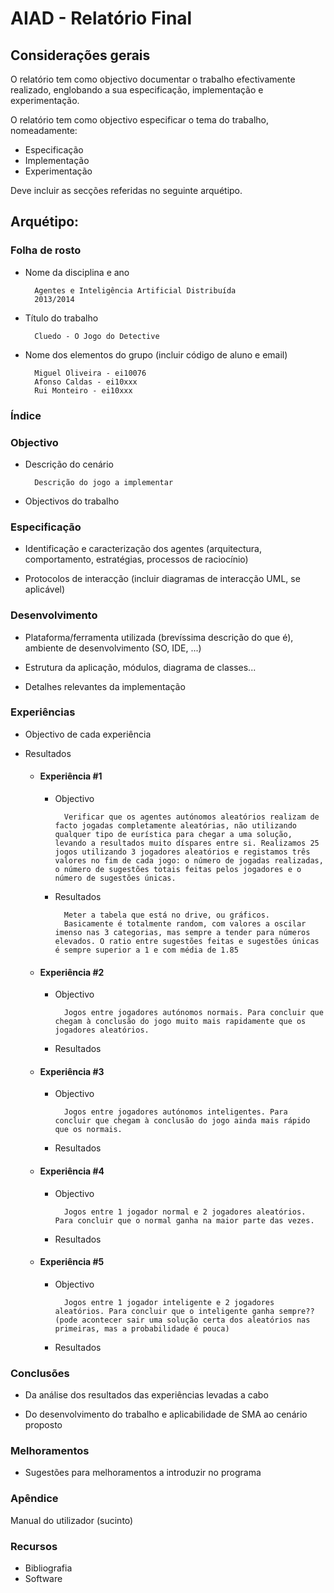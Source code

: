 # AIAD - Relatório Final

## Considerações gerais

O relatório tem como objectivo documentar o trabalho efectivamente realizado, englobando a sua especificação, implementação e experimentação.

O relatório tem como objectivo especificar o tema do trabalho, nomeadamente:

* Especificação
* Implementação
* Experimentação

Deve incluir as secções referidas no seguinte arquétipo.

## Arquétipo:

### Folha de rosto

* Nome da disciplina e ano

		Agentes e Inteligência Artificial Distribuída 
		2013/2014
	
* Título do trabalho

		Cluedo - O Jogo do Detective

* Nome dos elementos do grupo (incluir código de aluno e email)

		Miguel Oliveira - ei10076
		Afonso Caldas - ei10xxx
		Rui Monteiro - ei10xxx


### Índice

### Objectivo

* Descrição do cenário

		Descrição do jogo a implementar

* Objectivos do trabalho

### Especificação

* Identificação e caracterização dos agentes (arquitectura, comportamento, estratégias, processos de raciocínio)

* Protocolos de interacção (incluir diagramas de interacção UML, se aplicável)

### Desenvolvimento

* Plataforma/ferramenta utilizada (brevíssima descrição do que é), ambiente de desenvolvimento (SO, IDE, ...)

* Estrutura da aplicação, módulos, diagrama de classes...

* Detalhes relevantes da implementação


### Experiências

* Objectivo de cada experiência

* Resultados


	+ #### Experiência #1
	
		+ Objectivo
		
				Verificar que os agentes autónomos aleatórios realizam de facto jogadas completamente aleatórias, não utilizando qualquer tipo de eurística para chegar a uma solução, levando a resultados muito díspares entre si. Realizamos 25 jogos utilizando 3 jogadores aleatórios e registamos três valores no fim de cada jogo: o número de jogadas realizadas, o número de sugestões totais feitas pelos jogadores e o número de sugestões únicas.
				
		+ Resultados
		
				Meter a tabela que está no drive, ou gráficos.
				Basicamente é totalmente random, com valores a oscilar imenso nas 3 categorias, mas sempre a tender para números elevados. O ratio entre sugestões feitas e sugestões únicas é sempre superior a 1 e com média de 1.85
	
	+ #### Experiência #2
	
		+ Objectivo
		
				Jogos entre jogadores autónomos normais. Para concluir que chegam à conclusão do jogo muito mais rapidamente que os jogadores aleatórios.
		
		* Resultados


	+ #### Experiência #3
	
		+ Objectivo
		
				Jogos entre jogadores autónomos inteligentes. Para concluir que chegam à conclusão do jogo ainda mais rápido que os normais.
		
		* Resultados
		
	
	+ #### Experiência #4
	
		+ Objectivo
		
				Jogos entre 1 jogador normal e 2 jogadores aleatórios. Para concluir que o normal ganha na maior parte das vezes.
		
		* Resultados
		
	
	+ #### Experiência #5
	
		+ Objectivo
		
				Jogos entre 1 jogador inteligente e 2 jogadores aleatórios. Para concluir que o inteligente ganha sempre?? (pode acontecer sair uma solução certa dos aleatórios nas primeiras, mas a probabilidade é pouca)
		
		* Resultados

### Conclusões

* Da análise dos resultados das experiências levadas a cabo

* Do desenvolvimento do trabalho e aplicabilidade de SMA ao cenário proposto

### Melhoramentos

* Sugestões para melhoramentos a introduzir no programa

### Apêndice

Manual do utilizador (sucinto)

### Recursos

* Bibliografia
* Software